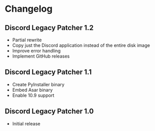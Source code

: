 # Changelog

## Discord Legacy Patcher 1.2
- Partial rewrite
- Copy just the Discord application instead of the entire disk image
- Improve error handling
- Implement GitHub releases

## Discord Legacy Patcher 1.1
- Create PyInstaller binary
- Embed Asar binary
- Enable 10.9 support

## Discord Legacy Patcher 1.0
- Initial release
